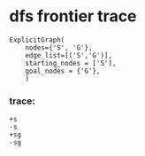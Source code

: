 # dfs frontier trace

```
ExplicitGraph(
    nodes={'S', 'G'},
    edge_list=[('S','G')],
    starting_nodes = ['S'],
    goal_nodes = {'G'},
    )
```

### trace:
```
+s
-s
+sg
-sg
```
